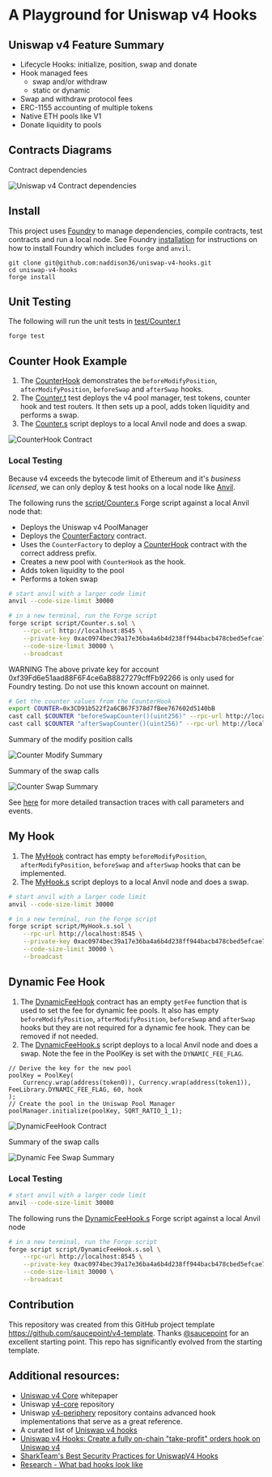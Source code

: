 # A Playground for Uniswap v4 Hooks

## Uniswap v4 Feature Summary

- Lifecycle Hooks: initialize, position, swap and donate
- Hook managed fees
  - swap and/or withdraw
  - static or dynamic
- Swap and withdraw protocol fees
- ERC-1155 accounting of multiple tokens
- Native ETH pools like V1
- Donate liquidity to pools

## Contracts Diagrams

Contract dependencies

![Uniswap v4 Contract dependencies](./docs/uniswapContractsV4.png)

## Install

This project uses [Foundry](https://book.getfoundry.sh) to manage dependencies, compile contracts, test contracts and run a local node. See Foundry [installation](https://book.getfoundry.sh/getting-started/installation) for instructions on how to install Foundry which includes `forge` and `anvil`.

```
git clone git@github.com:naddison36/uniswap-v4-hooks.git
cd uniswap-v4-hooks
forge install
```

## Unit Testing

The following will run the unit tests in [test/Counter.t](./test/Counter.t.sol)

```
forge test
```

## Counter Hook Example

1. The [CounterHook](src/CounterHook.sol) demonstrates the `beforeModifyPosition`, `afterModifyPosition`, `beforeSwap` and `afterSwap` hooks.
2. The [Counter.t](test/Counter.t.sol) test deploys the v4 pool manager, test tokens, counter hook and test routers. It then sets up a pool, adds token liquidity and performs a swap.
3. The [Counter.s](script/Counter.s.sol) script deploys to a local Anvil node and does a swap.

![CounterHook Contract](./docs/CounterHook.svg)

### Local Testing

Because v4 exceeds the bytecode limit of Ethereum and it's _business licensed_, we can only deploy & test hooks on a local node like [Anvil](https://book.getfoundry.sh/anvil/).

The following runs the [script/Counter.s](./script/Counter.s.sol) Forge script against a local Anvil node that:

- Deploys the Uniswap v4 PoolManager
- Deploys the [CounterFactory](./src/CounterFactory.sol) contract.
- Uses the `CounterFactory` to deploy a [CounterHook](./src/CounterHook.sol) contract with the correct address prefix.
- Creates a new pool with `CounterHook` as the hook.
- Adds token liquidity to the pool
- Performs a token swap

```bash
# start anvil with a larger code limit
anvil --code-size-limit 30000
```

```bash
# in a new terminal, run the Forge script
forge script script/Counter.s.sol \
    --rpc-url http://localhost:8545 \
    --private-key 0xac0974bec39a17e36ba4a6b4d238ff944bacb478cbed5efcae784d7bf4f2ff80 \
    --code-size-limit 30000 \
    --broadcast
```

WARNING The above private key for account 0xf39Fd6e51aad88F6F4ce6aB8827279cffFb92266 is only used for Foundry testing. Do not use this known account on mainnet.

```bash
# Get the counter values from the CounterHook
export COUNTER=0x3CD91b522f2a6CB67F378d7fBee767602d5140bB
cast call $COUNTER "beforeSwapCounter()(uint256)" --rpc-url http://localhost:8545
cast call $COUNTER "afterSwapCounter()(uint256)" --rpc-url http://localhost:8545
```

Summary of the modify position calls

![Counter Modify Summary](./docs/counterModifySummary.svg)

Summary of the swap calls

![Counter Swap Summary](./docs/counterSwapSummary.svg)

See [here](./docs/README.md#counter-hook) for more detailed transaction traces with call parameters and events.

## My Hook

1. The [MyHook](src/MyHook.sol) contract has empty `beforeModifyPosition`, `afterModifyPosition`, `beforeSwap` and `afterSwap` hooks that can be implemented.
2. The [MyHook.s](script/MyHook.s.sol) script deploys to a local Anvil node and does a swap.

```bash
# start anvil with a larger code limit
anvil --code-size-limit 30000
```

```bash
# in a new terminal, run the Forge script
forge script script/MyHook.s.sol \
    --rpc-url http://localhost:8545 \
    --private-key 0xac0974bec39a17e36ba4a6b4d238ff944bacb478cbed5efcae784d7bf4f2ff80 \
    --code-size-limit 30000 \
    --broadcast
```

## Dynamic Fee Hook

1. The [DynamicFeeHook](src/DynamicFeeHook.sol) contract has an empty `getFee` function that is used to set the fee for dynamic fee pools.
   It also has empty `beforeModifyPosition`, `afterModifyPosition`, `beforeSwap` and `afterSwap` hooks but they are not required for a dynamic fee hook. They can be removed if not needed.
2. The [DynamicFeeHook.s](script/DynamicFeeHook.s.sol) script deploys to a local Anvil node and does a swap. Note the fee in the PoolKey is set with the `DYNAMIC_FEE_FLAG`.

```Solidity
// Derive the key for the new pool
poolKey = PoolKey(
    Currency.wrap(address(token0)), Currency.wrap(address(token1)), FeeLibrary.DYNAMIC_FEE_FLAG, 60, hook
);
// Create the pool in the Uniswap Pool Manager
poolManager.initialize(poolKey, SQRT_RATIO_1_1);
```

![DynamicFeeHook Contract](./docs/DynamicFeeHook.svg)

Summary of the swap calls

![Dynamic Fee Swap Summary](./docs/dynamicFeeSwapSummary.svg)

### Local Testing

```bash
# start anvil with a larger code limit
anvil --code-size-limit 30000
```

The following runs the [DynamicFeeHook.s](script/DynamicFeeHook.s.sol) Forge script against a local Anvil node

```bash
# in a new terminal, run the Forge script
forge script script/DynamicFeeHook.s.sol \
    --rpc-url http://localhost:8545 \
    --private-key 0xac0974bec39a17e36ba4a6b4d238ff944bacb478cbed5efcae784d7bf4f2ff80 \
    --code-size-limit 30000 \
    --broadcast
```

## Contribution

This repository was created from this GitHub project template https://github.com/saucepoint/v4-template. Thanks [@saucepoint](https://twitter.com/saucepoint) for an excellent starting point. This repo has significantly evolved from the starting template.

## Additional resources:

- [Uniswap v4 Core](https://github.com/Uniswap/v4-core/blob/main/whitepaper-v4-draft.pdf) whitepaper
- Uniswap [v4-core](https://github.com/uniswap/v4-core) repository
- Uniswap [v4-periphery](https://github.com/uniswap/v4-periphery) repository contains advanced hook implementations that serve as a great reference.
- A curated list of [Uniswap v4 hooks](https://github.com/fewwwww/awesome-uniswap-hooks#awesome-uniswap-v4-hooks)
- [Uniswap v4 Hooks: Create a fully on-chain "take-profit" orders hook on Uniswap v4](https://learnweb3.io/lessons/uniswap-v4-hooks-create-a-fully-on-chain-take-profit-orders-hook-on-uniswap-v4/)
- [SharkTeam's Best Security Practices for UniswapV4 Hooks](https://twitter.com/sharkteamorg/status/1686673161650417664)
- [Research - What bad hooks look like](https://uniswap.notion.site/Research-What-bad-hooks-look-like-b10256c445904111914eb3b01fb4ec53)
